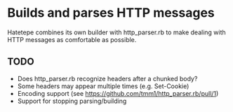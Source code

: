 Builds and parses HTTP messages
===============================

Hatetepe combines its own builder with http_parser.rb to make dealing with HTTP
messages as comfortable as possible.

TODO
----

- Does http_parser.rb recognize headers after a chunked body?
- Some headers may appear multiple times (e.g. Set-Cookie)
- Encoding support (see https://github.com/tmm1/http_parser.rb/pull/1)
- Support for stopping parsing/building
